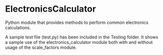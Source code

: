 # ElectronicsCalculator
 Python module that provides methods to perform common electronics calculations.

A sample test file (test.py) has been included in the Testing folder. It shows a sample use of the 
electronics_calculator module both with and without usage of the scale_factors module.
